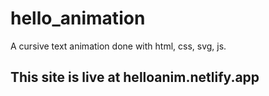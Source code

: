 # hello_animation
A cursive text animation done with html, css, svg, js. 

## This site is live at helloanim.netlify.app
